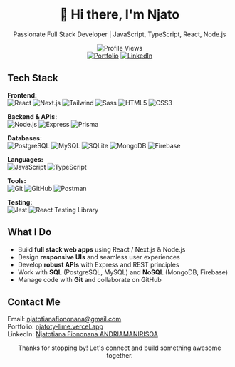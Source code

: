 <div align="center">

# 👋 Hi there, I'm **Njato**

Passionate Full Stack Developer | JavaScript, TypeScript, React, Node.js

![Profile Views](https://komarev.com/ghpvc/?username=njatoty&color=blue)  
[![Portfolio](https://img.shields.io/badge/-Visit%20My%20Portfolio-000?style=for-the-badge&logo=vercel&logoColor=white)](https://njatoty-lime.vercel.app)
[![LinkedIn](https://img.shields.io/badge/-LinkedIn-0077B5?style=for-the-badge&logo=linkedin&logoColor=white)](https://www.linkedin.com/in/njatotiana-fiononana-andriamanirisoa-a81a00265)

</div>

## Tech Stack

**Frontend:**  
![React](https://img.shields.io/badge/-React-20232A?style=flat-square&logo=react)
![Next.js](https://img.shields.io/badge/-Next.js-000000?style=flat-square&logo=next.js)
![Tailwind](https://img.shields.io/badge/-Tailwind-2D2D2D?style=flat-square&logo=tailwindcss)
![Sass](https://img.shields.io/badge/-Sass-FFFFFF?style=flat-square&logo=sass)
![HTML5](https://img.shields.io/badge/-HTML5-E34F26?style=flat-square&logo=html5&logoColor=white)
![CSS3](https://img.shields.io/badge/-CSS3-1572B6?style=flat-square&logo=css3&logoColor=white)

**Backend & APIs:**  
![Node.js](https://img.shields.io/badge/-Node.js-031c03?style=flat-square&logo=nodedotjs)
![Express](https://img.shields.io/badge/-Express-000000?style=flat-square&logo=express)
![Prisma](https://img.shields.io/badge/-Prisma-2D3748?style=flat-square&logo=prisma&logoColor=white)


**Databases:**  
![PostgreSQL](https://img.shields.io/badge/-PostgreSQL-0a2638?style=flat-square&logo=postgresql)
![MySQL](https://img.shields.io/badge/-MySQL-2D2D2D?style=flat-square&logo=mysql)
![SQLite](https://img.shields.io/badge/-SQLite-20232A?style=flat-square&logo=sqlite)
![MongoDB](https://img.shields.io/badge/-MongoDB-031c03?style=flat-square&logo=mongodb)
![Firebase](https://img.shields.io/badge/-Firebase-4d3d0f?style=flat-square&logo=firebase)

**Languages:**  
![JavaScript](https://img.shields.io/badge/-JavaScript-4d3d0f?style=flat-square&logo=javascript)
![TypeScript](https://img.shields.io/badge/-TypeScript-0a2638?style=flat-square&logo=typescript)

**Tools:**  
![Git](https://img.shields.io/badge/-Git-36170e?style=flat-square&logo=git)
![GitHub](https://img.shields.io/badge/-GitHub-181717?style=flat-square&logo=github)
![Postman](https://img.shields.io/badge/-Postman-36170e?style=flat-square&logo=postman)

**Testing:**  
![Jest](https://img.shields.io/badge/-Jest-822235?style=flat-square&logo=jest)
![React Testing Library](https://img.shields.io/badge/-Testing%20Library-823a22?style=flat-square&logo=testinglibrary)

## What I Do

- Build **full stack web apps** using React / Next.js & Node.js
- Design **responsive UIs** and seamless user experiences
- Develop **robust APIs** with Express and REST principles
- Work with **SQL** (PostgreSQL, MySQL) and **NoSQL** (MongoDB, Firebase)
- Manage code with **Git** and collaborate on GitHub

## Contact Me

Email: [njatotianafiononana@gmail.com](mailto:njatotianafiononana@gmail.com)  
Portfolio: [njatoty-lime.vercel.app](https://njatoty-lime.vercel.app)  
LinkedIn: [Njatotiana Fiononana ANDRIAMANIRISOA](https://www.linkedin.com/in/njatotiana-fiononana-andriamanirisoa-a81a00265)

<div align="center">
  
Thanks for stopping by! Let's connect and build something awesome together.

</div>

